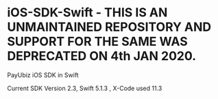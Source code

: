 # iOS-SDK-Swift - THIS IS AN UNMAINTAINED REPOSITORY AND SUPPORT FOR THE SAME WAS DEPRECATED ON 4th JAN 2020.
PayUbiz iOS SDK in Swift

Current SDK Version 2.3, Swift 5.1.3 , X-Code used 11.3
